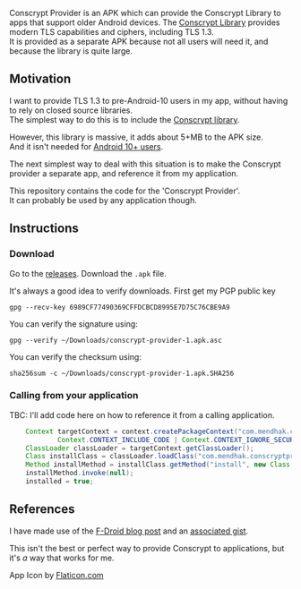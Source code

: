 Conscrypt Provider is an APK which can provide the Conscrypt Library to apps that support older Android devices. 
The [Conscrypt Library](https://github.com/google/conscrypt) provides modern TLS capabilities and ciphers, including TLS 1.3.   
It is provided as a separate APK because not all users will need it, and because the library is quite large. 

## Motivation

I want to provide TLS 1.3 to pre-Android-10 users in my app, without having to rely on closed source libraries.  
The simplest way to do this is to include the [Conscrypt library](https://github.com/google/conscrypt/). 

However, this library is massive, it adds about 5+MB to the APK size.  
And it isn't needed for [Android 10+ users](https://developer.android.com/about/versions/10/features#tls-1.3).  

The next simplest way to deal with this situation is to make the Conscrypt provider a separate app, and reference it from my application. 

This repository contains the code for the 'Conscrypt Provider'.  
It can probably be used by any application though.  


## Instructions

### Download

Go to the [releases](https://github.com/mendhak/Conscrypt-Provider/releases).  Download the `.apk` file. 

It's always a good idea to verify downloads.  First get my PGP public key

    gpg --recv-key 6989CF77490369CFFDCBCD8995E7D75C76CBE9A9

You can verify the signature using:

    gpg --verify ~/Downloads/conscrypt-provider-1.apk.asc

You can verify the checksum using:

    sha256sum -c ~/Downloads/conscrypt-provider-1.apk.SHA256


### Calling from your application

TBC: I'll add code here on how to reference it from a calling application. 

```java
    Context targetContext = context.createPackageContext("com.mendhak.conscryptprovider",
            Context.CONTEXT_INCLUDE_CODE | Context.CONTEXT_IGNORE_SECURITY);
    ClassLoader classLoader = targetContext.getClassLoader();
    Class installClass = classLoader.loadClass("com.mendhak.conscryptprovider.ConscryptProvider");
    Method installMethod = installClass.getMethod("install", new Class[]{});
    installMethod.invoke(null);
    installed = true;
```



## References

I have made use of the [F-Droid blog post](https://f-droid.org/2020/05/29/android-updates-and-tls-connections.html) and an [associated gist](https://gist.github.com/ByteHamster/f488f9993eeb6679c2b5f0180615d518).

This isn't the best or perfect way to provide Conscrypt to applications, but it's _a_ way that works for me.  

App Icon by [Flaticon.com](https://www.flaticon.com/free-icon/tls-protocol_4896619?term=tls&page=1&position=2&page=1&position=2&related_id=4896619&origin=style)
